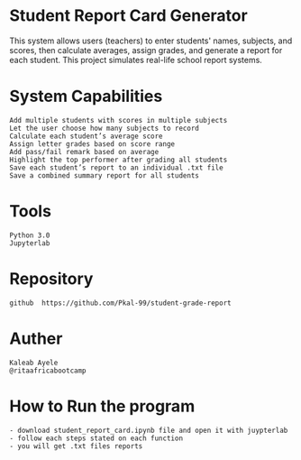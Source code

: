 # Student Report Card Generator

This system allows users (teachers) to enter students' names, subjects, and scores, then calculate averages, assign grades, and generate a report for each student. This project simulates real-life school report systems.
   
# System Capabilities

    Add multiple students with scores in multiple subjects
    Let the user choose how many subjects to record
    Calculate each student’s average score
    Assign letter grades based on score range
    Add pass/fail remark based on average
    Highlight the top performer after grading all students
    Save each student’s report to an individual .txt file
    Save a combined summary report for all students

# Tools
    Python 3.0 
    Jupyterlab
    
# Repository 
    github  https://github.com/Pkal-99/student-grade-report

# Auther
    Kaleab Ayele
    @ritaafricabootcamp 

# How to Run the program 
    - download student_report_card.ipynb file and open it with juypterlab
    - follow each steps stated on each function
    - you will get .txt files reports